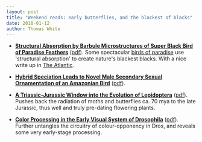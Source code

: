 ```yaml
---
layout: post
title: "Weekend reads: early butterflies, and the blackest of blacks"
date: 2018-01-12
author: Thomas White
---
```


- [**Structural Absorption by Barbule Microstructures of Super Black Bird of Paradise Feathers**](http://dx.doi.org/10.1038/s41467-017-02088-w) ([pdf](https://www.nature.com/articles/s41467-017-02088-w.pdf)). Some spectacular [birds of paradise](https://www.google.com/search?tbm=isch&as_q=Lophorina) use 'structural absorption' to create nature's blackest blacks. With a nice write up in [The Atlantic](https://www.theatlantic.com/science/archive/2018/01/super-black-is-the-new-black/549869/?single_page=true).

- [**Hybrid Speciation Leads to Novel Male Secondary Sexual Ornamentation of an Amazonian Bird**](www.pnas.org/cgi/doi/10.1073/pnas.1717319115) ([pdf](http://sci-hub.la/10.1073/pnas.1717319115)).

- [**A Triassic-Jurassic Window into the Evolution of Lepidoptera**](http://dx.doi.org/10.1126/sciadv.1701568) ([pdf](http://advances.sciencemag.org/content/advances/4/1/e1701568.full.pdf)). Pushes back the radiation of moths and butterflies ca. 70 mya to the late Jurassic, thus well and truly pre-dating flowering plants.

- [**Color Processing in the Early Visual System of Drosophila**](http://dx.doi.org/10.1016/j.cell.2017.12.018) ([pdf](http://dx.doi.org.sci-hub.hk/10.1016/j.cell.2017.12.018)). Further untangles the circuitry of colour-opponency in Dros, and reveals some very early-stage processing.